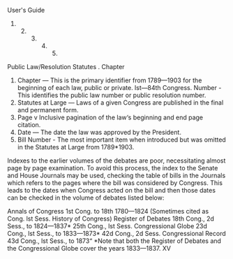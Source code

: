 User's Guide
1. 2. 3. 4. 5.
Public Law/Resolution Statutes .
Chapter
1. Chapter — This is the primary identifier from 1789—1903 for
the beginning of each law, public or private.
lst—84th Congress.
Number - This identifies the public law number or public
resolution number.
2. Statutes at Large — Laws of a given Congress are published
in the final and permanent form.
3. Page v Inclusive pagination of the law‘s beginning and end
page citation.
4. Date — The date the law was approved by the President.
5. Bill Number - The most important item when introduced but
was omitted in the Statutes at Large from
1789*1903.

Indexes to the earlier volumes of the debates are poor,
necessitating almost page by page examination. To avoid this
process, the index to the Senate and House Journals may be used,
checking the table of bills in the Journals which refers to the
pages where the bill was considered by Congress. This leads to
the dates when Congress acted on the bill and then those dates
can be checked in the volume of debates listed below:

Annals of Congress 1st Cong. to 18th 1780—1824
(Sometimes cited as Cong. lst Sess.
History of Congress)
Register of Debates 18th Cong., 2d Sess., to 1824—1837*
25th Cong., lst Sess.
Congressional Globe 23d Cong., lst Sess., to 1833—1873*
42d Cong., 2d Sess.
Congressional Record 43d Cong., lst Sess., to 1873“
*Note that both the Register of Debates and the Congressional
Globe cover the years 1833—1837.
XV

